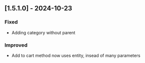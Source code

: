 ## [1.5.1.0] - 2024-10-23

### Fixed
- Adding category without parent


### Improved
- Add to cart method now uses entity, insead of many parameters
